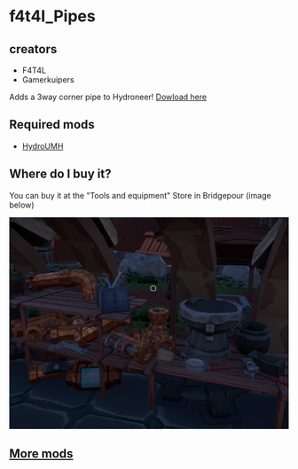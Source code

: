 # f4t4l_Pipes

## creators

- F4T4L
- Gamerkuipers

Adds a 3way corner pipe to Hydroneer! [Dowload here](https://github.com/Gamerkuipers/Hydroneer-Modding/raw/main/F4T4L_Pipes/500-f4t4l_Pipes_P.pak)

## Required mods

- [HydroUMH](https://github.com/RHlNO/HydroneerModding/raw/main/Release%20Mods/501-HydroUMH_P.pak)

## Where do I buy it?

You can buy it at the "Tools and equipment" Store in Bridgepour (image below)

![3WayPipe](./img/3WayCornerPipe-Store.png)

## [More mods](../../../)
